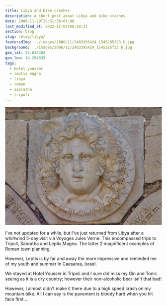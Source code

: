 ```yaml
---
title: Libya and bike crashes
description: A short post about Libya and bike crashes
date: 2006-11-29T22:51:56+01:00
last_modified_at: 2023-12-02T00:18:21
section: blog
slug: /blog/libya/
featuredImg: ../images/2006/11/2403395424_1545285f23_b.jpg
background: ../images/2006/11/2403395424_1545285f23_b.jpg
geo_lat: 32.634302
geo_lon: 14.294835
tags:
  - hotel yousser
  - leptis magna
  - libya
  - roman
  - sabratha
  - tripoli
---
```


![A gorgon](../images/2006/11/2403395424_1545285f23_b.jpg)

I've not updated for a while, but I've just returned from Libya after a whirlwind 5-day visit via Voyages Jules Verne. 
This encompassed trips to Tripoli, Sabratha and Leptis Magna. The latter 2 magnificent examples of Roman town planning. 

However, Leptis is by far and away the more impressive and reminded me of my youth and summer in Caesarea, Israel.

We stayed at Hotel Yousser in Tripoli and I sure did miss my Gin and Tonic seeing as it is a dry country; however their 
non-alcoholic beer isn't that bad!

However, I almost didn't make it there due to a high speed crash on my mountain
bike. All I can say is the pavement is bloody hard when you hit face
first...
